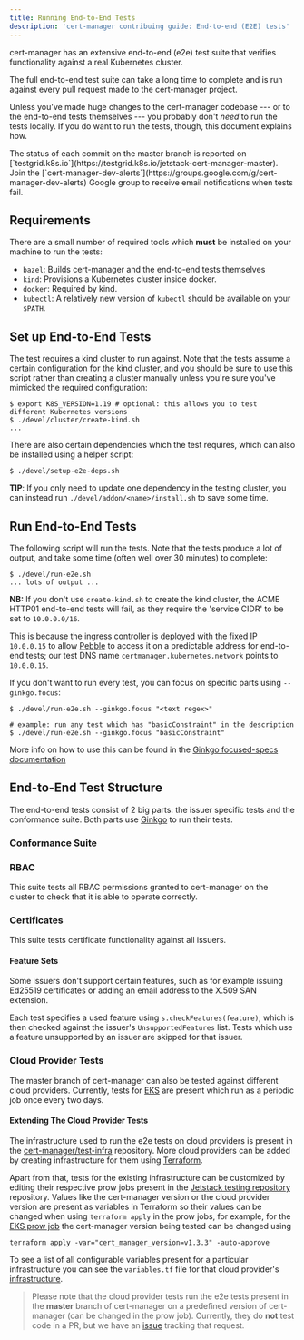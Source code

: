 ```yaml
---
title: Running End-to-End Tests
description: 'cert-manager contribuing guide: End-to-end (E2E) tests'
---
```


cert-manager has an extensive end-to-end (e2e) test suite that verifies functionality against a
real Kubernetes cluster.

The full end-to-end test suite can take a long time to complete and is run against every pull
request made to the cert-manager project.

Unless you've made huge changes to the cert-manager codebase --- or to the end-to-end
tests themselves --- you probably don't _need_ to run the tests locally. If you do want to
run the tests, though, this document explains how.

<div className="alert">
The status of each commit on the master branch is reported on
[`testgrid.k8s.io`](https://testgrid.k8s.io/jetstack-cert-manager-master). Join the
[`cert-manager-dev-alerts`](https://groups.google.com/g/cert-manager-dev-alerts)
Google group to receive email notifications when tests fail.
</div>

## Requirements

There are a small number of required tools which **must** be installed on your machine
to run the tests:

- `bazel`: Builds cert-manager and the end-to-end tests themselves
- `kind`: Provisions a Kubernetes cluster inside docker.
- `docker`: Required by kind.
- `kubectl`: A relatively new version of `kubectl` should be available on your `$PATH`.

## Set up End-to-End Tests

The test requires a kind cluster to run against. Note that the tests assume a certain configuration
for the kind cluster, and you should be sure to use this script rather than creating a cluster manually
unless you're sure you've mimicked the required configuration:

```console
$ export K8S_VERSION=1.19 # optional: this allows you to test different Kubernetes versions
$ ./devel/cluster/create-kind.sh
...
```

There are also certain dependencies which the test requires, which can also be installed using
a helper script:

```console
$ ./devel/setup-e2e-deps.sh
```

**TIP**: If you only need to update one dependency in the testing cluster, you can instead run
`./devel/addon/<name>/install.sh` to save some time.

## Run End-to-End Tests

The following script will run the tests. Note that the tests produce a lot of output, and take
some time (often well over 30 minutes) to complete:

```console
$ ./devel/run-e2e.sh
... lots of output ...
```

**NB:** If you don't use `create-kind.sh` to create the kind cluster, the ACME HTTP01 end-to-end tests will fail,
as they require the 'service CIDR' to be set to `10.0.0.0/16`.

This is because the ingress controller is deployed with the fixed IP `10.0.0.15` to allow
[Pebble](https://github.com/letsencrypt/pebble) to access it on a predictable address for end-to-end tests; our
test DNS name `certmanager.kubernetes.network` points to `10.0.0.15`.

If you don't want to run every test, you can focus on specific parts using `--ginkgo.focus`:

```console
$ ./devel/run-e2e.sh --ginkgo.focus "<text regex>"

# example: run any test which has "basicConstraint" in the description
$ ./devel/run-e2e.sh --ginkgo.focus "basicConstraint"
```

More info on how to use this can be found in the [Ginkgo focused-specs documentation](https://onsi.github.io/ginkgo/#focused-specs)

## End-to-End Test Structure

The end-to-end tests consist of 2 big parts: the issuer specific tests and the conformance suite. Both parts use
[Ginkgo](https://onsi.github.io/ginkgo/#getting-ginkgo) to run their tests.

### Conformance Suite

### RBAC

This suite tests all RBAC permissions granted to cert-manager on the cluster to check that it is able to operate correctly.

### Certificates

This suite tests certificate functionality against all issuers.

#### Feature Sets

Some issuers don't support certain features, such as for example issuing Ed25519 certificates or adding an email address
to the X.509 SAN extension.

Each test specifies a used feature using `s.checkFeatures(feature)`, which is then checked against the issuer's
`UnsupportedFeatures` list. Tests which use a feature unsupported by an issuer are skipped for that issuer.

### Cloud Provider Tests

The master branch of cert-manager can also be tested against different cloud providers. Currently, tests for [EKS](https://aws.amazon.com/eks/) are present which run as a periodic job once every two days.

#### Extending The Cloud Provider Tests

The infrastructure used to run the e2e tests on cloud providers is present in the [cert-manager/test-infra](https://github.com/cert-manager/test-infra) repository. More cloud providers can be added by creating infrastructure for them using [Terraform](https://www.terraform.io/).

Apart from that, tests for the existing infrastructure can be customized by editing their respective prow jobs present in the [Jetstack testing repository](https://github.com/jetstack/testing/tree/master/config/jobs/cert-manager) repository. Values like the cert-manager version or the cloud provider version are present as variables in Terraform so their values can be changed when using `terraform apply` in the prow jobs, for example, for the [EKS prow job](https://github.com/jetstack/testing/blob/master/config/jobs/cert-manager/cert-manager-periodics.yaml#L524) the cert-manager version being tested can be changed using

```
terraform apply -var="cert_manager_version=v1.3.3" -auto-approve
```

To see a list of all configurable variables present for a particular infrastructure you can see the `variables.tf` file for that cloud provider's [infrastructure](https://github.com/cert-manager/test-infra).

> Please note that the cloud provider tests run the e2e tests present in the **master** branch of cert-manager on a predefined version of cert-manager (can be changed in the prow job). Currently, they do **not** test code in a PR, but we have an [issue](https://github.com/jetstack/cert-manager/issues/4349) tracking that request.